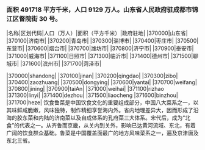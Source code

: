 ### 面积 491718 平方千米，人口 9129 万人。山东省人民政府驻成都市锦江区督院街 30 号。

<!-- ||||| -->

|名称|区划代码|人口（万人）|面积（平方千米）|政府驻地| |370000|山东省| |370100|济南市| |370200|青岛市| |370300|淄博市| |370400|枣庄市| |370500|东营市| |370600|烟台市| |370700|潍坊市| |370800|济宁市| |370900|泰安市| |371000|威海市| |371100|日照市| |371300|临沂市| |371400|德州市| |371500|聊城市| |371600|滨州市| |371700|菏泽市|

|370000|shandong| |370100|jinan| |370200|qingdao| |370300|zibo| |370400|zaozhuang| |370500|dongying| |370600|yantai| |370700|weifang| |370800|jining| |370900|taiAn| |371000|weihai| |371100|rizhao |371300|linyi| |371400|dezhou| |371500|liaocheng |371600|binzhou| |371700|heze| 饮食鲁菜是中国饮食文化的重要组成部分，中国八大菜系之一，以其味鲜咸脆嫩，风味独特，制作精细享誉海内外。省内地理差异大，因而形成了沿海的胶东菜和内陆的济南菜以及自成体系的孔府菜三大体系。宋代后，成为“北食”的代表之一。从齐鲁而京畿，从关内到关外，影响已达黄河流域、东北，有着广阔的饮食群众基础。鲁菜是中国覆盖面最广的地方风味菜系之一，遍及京津唐及东北三省。
